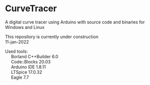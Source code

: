 # CurveTracer
A digital curve tracer using Arduino with source code and binaries for Windows and Linux

This repository is currently under construction  
11-jan-2022

Used tools:  
&nbsp;&nbsp;&nbsp;&nbsp; Borland C++Builder 6.0  
&nbsp;&nbsp;&nbsp;&nbsp; Code::Blocks 20.03  
&nbsp;&nbsp;&nbsp;&nbsp; Arduino IDE 1.8.11  
&nbsp;&nbsp;&nbsp;&nbsp; LTSpice 17.0.32  
&nbsp;&nbsp;&nbsp;&nbsp; Eagle 7.7  
